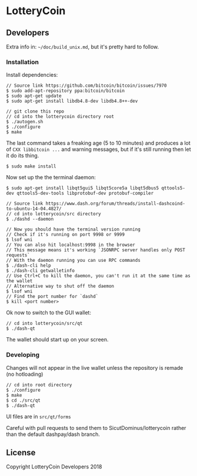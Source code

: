 # LotteryCoin

## Developers

Extra info in: `~/doc/build_unix.md`, but it's pretty hard to follow.

### Installation

Install dependencies:

    // Source link https://github.com/bitcoin/bitcoin/issues/7970
    $ sudo add-apt-repository ppa:bitcoin/bitcoin
    $ sudo apt-get update
    $ sudo apt-get install libdb4.8-dev libdb4.8++-dev

    // git clone this repo
    // cd into the lotterycoin directory root
    $ ./autogen.sh
    $ ./configure
    $ make

The last command takes a freaking age (5 to 10 minutes) and produces a lot of `CXX libbitcoin ...` and warning messages, but if it's still running then let it do its thing.

    $ sudo make install

Now set up the the terminal daemon:

    $ sudo apt-get install libqt5gui5 libqt5core5a libqt5dbus5 qttools5-dev qttools5-dev-tools libprotobuf-dev protobuf-compiler

    // Source link https://www.dash.org/forum/threads/install-dashcoind-to-ubuntu-14-04.4827/
    // cd into lotterycoin/src directory
    $ ./dashd --daemon

    // Now you should have the terminal version running
    // Check if it's running on port 9998 or 9999
    $ lsof wni
    // You can also hit localhost:9998 in the browser
    // This message means it's working `JSONRPC server handles only POST requests`
    // With the daemon running you can use RPC commands
    $ ./dash-cli help
    $ ./dash-cli getwalletinfo
    // Use Ctrl+C to kill the daemon, you can't run it at the same time as the wallet
    // Alternative way to shut off the daemon
    $ lsof wni
    // Find the port number for `dashd`
    $ kill <port number>

Ok now to switch to the GUI wallet:

    // cd into lotterycoin/src/qt
    $ ./dash-qt

The wallet should start up on your screen.

### Developing

Changes will not appear in the live wallet unless the repository is remade (no hotloading)

    // cd into root directory
    $ ./configure
    $ make
    $ cd ./src/qt
    $ ./dash-qt

UI files are in `src/qt/forms`

Careful with pull requests to send them to SicutDominus/lotterycoin rather than the default dashpay/dash branch.

## License

Copyright LotteryCoin Developers 2018
